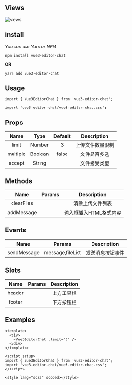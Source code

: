 ## Views

![views](https://img-blog.csdnimg.cn/9891dc568b3d44a0b9c41d6ee51cd427.png)

## install

 *You can use Yarn or NPM* 

```
npm install vue3-editor-chat
```

**OR**

```
yarn add vue3-editor-chat
```



## Usage

```
import { Vue3EditorChat } from 'vue3-editor-chat';

import 'vue3-editor-chat/vue3-editor-chat.css';
```

## Props

| Name  |  Type  | Default |   Description    |
| :---: | :----: | :-----: | :--------------: |
| limit | Number |    3    | 上传文件数量限制 |
| multiple | Boolean |    false    | 文件是否多选 |
| accept | String |        | 文件接受类型 |



## Methods

|    Name    |    Params     |      Description       |
| :--------: | :-----------: | :--------------------: |
| clearFiles |               |    清除上传文件列表    |
| addMessage | <HTMLElement> | 输入框插入HTML格式内容 |



## Events

|    Name     |      Params      |   Description    |
| :---------: | :--------------: | :--------------: |
| sendMessage | message,fileList | 发送消息按钮事件 |



## Slots

|  Name  | Params | Description |
| :----: | :----: | :---------: |
| header |        | 上方工具栏  |
| footer |        | 下方按钮栏  |



## Examples

```vue
<template>
  <div>
    <Vue3EditorChat :limit="3" />
  </div>
</template>

<script setup>
import { Vue3EditorChat } from 'vue3-editor-chat';
import 'vue3-editor-chat/vue3-editor-chat.css';
</script>

<style lang="scss" scoped></style>
```

